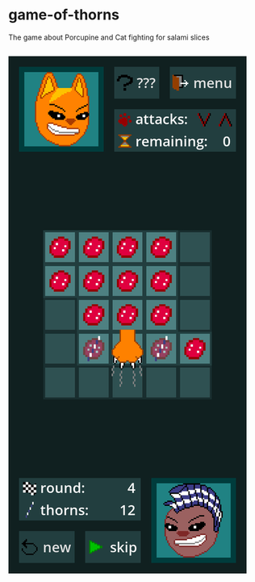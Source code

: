# game-of-thorns
The game about Porcupine and Cat fighting for salami slices
##
![Screenshot](Other/screen.png)